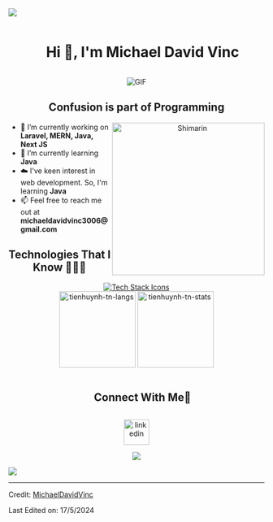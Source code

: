 
<!--horizontal divider(gradiant)-->
<img src="https://user-images.githubusercontent.com/73097560/115834477-dbab4500-a447-11eb-908a-139a6edaec5c.gif">

<div id="user-content-toc">
  <ul align="center">
    <summary><h1 style="display: inline-block">Hi 👋, I'm Michael David Vinc</h1></summary>
  </ul>
</div>


<!--- snake -->
<div align="center">
  <img alt="GIF" src="https://github.com/vimalverma558/vimalverma558/blob/v2/img/dino.gif" />
</div>


<!--h2 without bottom border-->
<div align="center">
  <h2>Confusion is part of Programming</h2>
</div>

<!--- Stats & Trophy Section -->
<div align="center">
  <img align="right" width="300" alt="Shimarin" src="https://i.imgur.com/aNBi8Jf.png"/>
  <div align="left">
    <!-- Intro Start -->
    <ul>
      <li>🔭 I’m currently working on <b>Laravel, MERN, Java, Next JS</b></li>
      <li>🌱 I’m currently learning <b>Java</b></li>
      <li>☁️ I've keen interest in web development. So, I'm learning <b>Java</b></li>
      <li>📫 Feel free to reach me out at <b>michaeldavidvinc3006@gmail.com</b></li>
    </ul>
  </div>
</div>

<!-- Technologies Section -->
<div align="center">
  <h2>Technologies That I Know 👨🏻‍💻</h2>
  <a href="https://skillicons.dev">
    <img src="https://skillicons.dev/icons?i=git,postgres,prisma,express,github,java,js,mongodb,mysql,nextjs,nodejs,postman,react,tailwind,ts,vscode,laravel,php,supabase,spring&perline=8" alt="Tech Stack Icons"/>
  </a>
</div>

<div align="center">
      <img height="150em" src="https://github-readme-stats.vercel.app/api/top-langs/?username=michaeldavidvinc1&layout=compact&show_icon=true&theme=algolia" alt="tienhuynh-tn-langs"/>
      <img height="150em" src="https://github-readme-stats.vercel.app/api/?username=michaeldavidvinc1&layout=compact&show_icon=true&theme=algolia" alt="tienhuynh-tn-stats"/>
    </div>




<!-- Connect with me -->
<!--h2 without bottom border-->
<div id="user-content-toc">
  <ul align="center">
    <summary><h2 style="display: inline-block">Connect With Me🤝</h2></summary>
  </ul>
</div>

<!--icons and links-->
<p align="center">
<a href="https://www.linkedin.com/in/michael-david-vinc-9b096a210/" target="_blank"><img align="center" src="https://user-images.githubusercontent.com/88904952/234979284-68c11d7f-1acc-4f0c-ac78-044e1037d7b0.png" alt="linkedin" height="50" width="50" /></a>
  
</p>


<!--profile visit count-->
<div align="center">
  
![](https://komarev.com/ghpvc/?username=michaeldavidvinc1)
  
</div>


<!--horizontal divider(gradiant)-->
<img src="https://user-images.githubusercontent.com/73097560/115834477-dbab4500-a447-11eb-908a-139a6edaec5c.gif">

----------------------------------------------------------------------
Credit: [MichaelDavidVinc](https://github.com/michaeldavidvinc1)

Last Edited on: 17/5/2024
